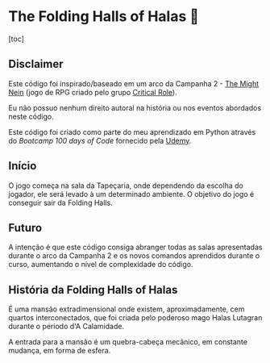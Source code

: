 # The Folding Halls of Halas :crystal_ball:



[toc] 



## Disclaimer

Este código foi inspirado/baseado em um arco da Campanha 2 - [The Might Nein](https://www.youtube.com/watch?v=byva0hOj8CU&list=PL1tiwbzkOjQxD0jjAE7PsWoaCrs0EkBH2) (jogo de RPG criado pelo grupo [Critical Role](https://critrole.com)).

Eu não possuo nenhum direito autoral na história ou nos eventos abordados neste código.

Este código foi criado como parte do meu aprendizado em Python através do _Bootcamp 100 days of Code_ fornecido pela [Udemy](https://www.udemy.com/course/100-days-of-code/).



## Início

O jogo começa na sala da Tapeçaria, onde dependendo da escolha do jogador, ele será levado à um determinado ambiente. O objetivo do jogo é conseguir sair da Folding Halls.



## Futuro

A intenção é que este código consiga abranger todas as salas apresentadas durante o arco da Campanha 2 e os novos comandos aprendidos durante o curso, aumentando o nível de complexidade do código.



## História da Folding Halls of Halas

É uma mansão extradimensional onde existem, aproximadamente, cem quartos interconectados, que foi criada pelo poderoso mago Halas Lutagran durante o período d'A Calamidade.

A entrada para a mansão é um quebra-cabeça mecânico, em constante mudança,  em forma de esfera.